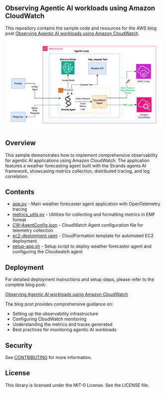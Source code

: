 ## Observing Agentic AI workloads using Amazon CloudWatch

This repository contains the sample code and resources for the AWS blog post [Observing Agentic AI workloads using Amazon CloudWatch](http://aws.amazon.com/blogs/mt/observing-agentic-ai-workloads-using-amazon-cloudwatch/).

![Architecure Diagram](/architecture-diagram.png)

## Overview

This sample demonstrates how to implement comprehensive observability for agentic AI applications using Amazon CloudWatch. The application features a weather forecasting agent built with the Strands agents AI framework, showcasing metrics collection, distributed tracing, and log correlation.

## Contents

- [app.py](/app.py) - Main weather forecaster agent application with OpenTelemetry tracing
- [metrics_utils.py](/metrics_utils.py) - Utilities for collecting and formatting metrics in EMF format
- [CW-AgentConfig.json](/CW-AgentConfig.json) - CloudWatch Agent configuration file for telemetry collection
- [ec2-deployment.yaml](/ec2-deployment.yaml) - CloudFormation template for automated EC2 deployment
- [setup-app.sh](/setup-app.sh) - Setup script to deploy weather forecaster agent and configuring the Cloudwatch agent

## Deployment

For detailed deployment instructions and setup steps, please refer to the complete blog post:

[Observing Agentic AI workloads using Amazon CloudWatch](http://aws.amazon.com/blogs/mt/observing-agentic-ai-workloads-using-amazon-cloudwatch/)

The blog post provides comprehensive guidance on:
- Setting up the observability infrastructure
- Configuring CloudWatch monitoring
- Understanding the metrics and traces generated
- Best practices for monitoring agentic AI workloads

## Security

See [CONTRIBUTING](CONTRIBUTING.md#security-issue-notifications) for more information.

## License

This library is licensed under the MIT-0 License. See the LICENSE file.


